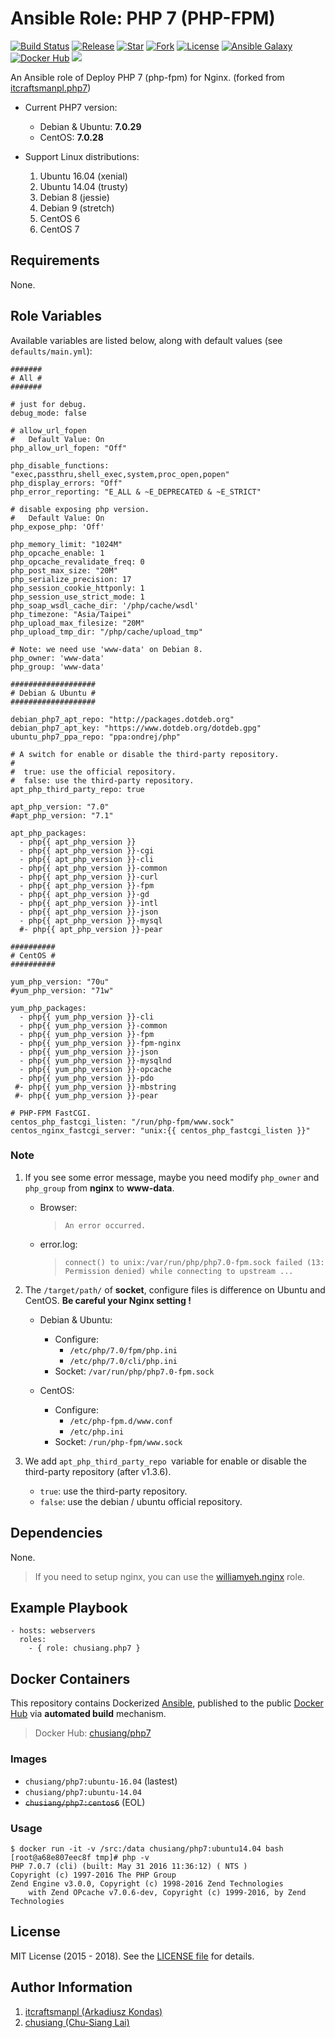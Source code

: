 # Ansible Role: PHP 7 (PHP-FPM)

[![Build Status](https://travis-ci.org/chusiang/php7.ansible.role.svg?branch=master)](https://travis-ci.org/chusiang/php7.ansible.role) [![Release](https://img.shields.io/github/release/chusiang/php7.ansible.role.svg)](https://github.com/chusiang/php7.ansible.role/releases) [![Star](https://img.shields.io/github/stars/chusiang/php7.ansible.role.svg?style=flat&label=star)](https://github.com/chusiang/php7.ansible.role/stargazers) [![Fork](https://img.shields.io/github/forks/chusiang/php7.ansible.role.svg?style=flat&label=fork)](https://github.com/chusiang/php7.ansible.role/network) [![License](https://img.shields.io/dub/l/vibe-d.svg)](https://github.com/chusiang/php7.ansible.role/blob/master/LICENSE) [![Ansible Galaxy](https://img.shields.io/badge/role-php7-blue.svg)](https://galaxy.ansible.com/chusiang/php7/) [![Docker Hub](https://img.shields.io/badge/docker-php7-blue.svg)](https://hub.docker.com/r/chusiang/php7/) [![](https://images.microbadger.com/badges/image/chusiang/php7.svg)](https://microbadger.com/images/chusiang/php7 "Get your own image badge on microbadger.com")

An Ansible role of Deploy PHP 7 (php-fpm) for Nginx. (forked from [itcraftsmanpl.php7](https://galaxy.ansible.com/itcraftsmanpl/php7/))

* Current PHP7 version:

  * Debian & Ubuntu: **7.0.29**
  * CentOS: **7.0.28**

* Support Linux distributions:

  1. Ubuntu 16.04 (xenial)
  1. Ubuntu 14.04 (trusty)
  1. Debian 8 (jessie)
  1. Debian 9 (stretch)
  1. CentOS 6
  1. CentOS 7

## Requirements

None.

## Role Variables

Available variables are listed below, along with default values (see `defaults/main.yml`):

```
#######
# All #
#######

# just for debug.
debug_mode: false

# allow_url_fopen
#   Default Value: On
php_allow_url_fopen: "Off"

php_disable_functions: "exec,passthru,shell_exec,system,proc_open,popen"
php_display_errors: "Off"
php_error_reporting: "E_ALL & ~E_DEPRECATED & ~E_STRICT"

# disable exposing php version.
#   Default Value: On
php_expose_php: 'Off'

php_memory_limit: "1024M"
php_opcache_enable: 1
php_opcache_revalidate_freq: 0
php_post_max_size: "20M"
php_serialize_precision: 17
php_session_cookie_httponly: 1
php_session_use_strict_mode: 1
php_soap_wsdl_cache_dir: '/php/cache/wsdl'
php_timezone: "Asia/Taipei"
php_upload_max_filesize: "20M"
php_upload_tmp_dir: "/php/cache/upload_tmp"

# Note: we need use 'www-data' on Debian 8.
php_owner: 'www-data'
php_group: 'www-data'

###################
# Debian & Ubuntu #
###################

debian_php7_apt_repo: "http://packages.dotdeb.org"
debian_php7_apt_key: "https://www.dotdeb.org/dotdeb.gpg"
ubuntu_php7_ppa_repo: "ppa:ondrej/php"

# A switch for enable or disable the third-party repository.
#
#  true: use the official repository.
#  false: use the third-party repository.
apt_php_third_party_repo: true

apt_php_version: "7.0"
#apt_php_version: "7.1"

apt_php_packages:
  - php{{ apt_php_version }}
  - php{{ apt_php_version }}-cgi
  - php{{ apt_php_version }}-cli
  - php{{ apt_php_version }}-common
  - php{{ apt_php_version }}-curl
  - php{{ apt_php_version }}-fpm
  - php{{ apt_php_version }}-gd
  - php{{ apt_php_version }}-intl
  - php{{ apt_php_version }}-json
  - php{{ apt_php_version }}-mysql
  #- php{{ apt_php_version }}-pear

##########
# CentOS #
##########

yum_php_version: "70u"
#yum_php_version: "71w"

yum_php_packages:
  - php{{ yum_php_version }}-cli
  - php{{ yum_php_version }}-common
  - php{{ yum_php_version }}-fpm
  - php{{ yum_php_version }}-fpm-nginx
  - php{{ yum_php_version }}-json
  - php{{ yum_php_version }}-mysqlnd
  - php{{ yum_php_version }}-opcache
  - php{{ yum_php_version }}-pdo
 #- php{{ yum_php_version }}-mbstring
 #- php{{ yum_php_version }}-pear

# PHP-FPM FastCGI.
centos_php_fastcgi_listen: "/run/php-fpm/www.sock"
centos_nginx_fastcgi_server: "unix:{{ centos_php_fastcgi_listen }}"
```

### Note

1. If you see some error message, maybe you need modify `php_owner` and `php_group` from **nginx** to **www-data**.

   * Browser:

     > `An error occurred.`

   * error.log:

     > `connect() to unix:/var/run/php/php7.0-fpm.sock failed (13: Permission denied) while connecting to upstream ...`

1. The `/target/path/` of **socket**, configure files is difference on Ubuntu and CentOS. **Be careful your Nginx setting !**

   * Debian & Ubuntu:
     * Configure:
         * `/etc/php/7.0/fpm/php.ini`
         * `/etc/php/7.0/cli/php.ini`
     * Socket: `/var/run/php/php7.0-fpm.sock`

   * CentOS:
     * Configure:
         * `/etc/php-fpm.d/www.conf`
         * `/etc/php.ini`
     * Socket: `/run/php-fpm/www.sock`

1. We add `apt_php_third_party_repo `variable for enable or disable the third-party repository (after v1.3.6).

   * `true`: use the third-party repository.
   * `false`: use the debian / ubuntu official repository.

## Dependencies

None.

> If you need to setup nginx, you can use the [williamyeh.nginx](https://galaxy.ansible.com/williamyeh/nginx/) role.

## Example Playbook

    - hosts: webservers
      roles:
        - { role: chusiang.php7 }

## Docker Containers

This repository contains Dockerized [Ansible](https://github.com/ansible/ansible), published to the public [Docker Hub](https://hub.docker.com/) via **automated build** mechanism.

> Docker Hub: [chusiang/php7](https://hub.docker.com/r/chusiang/php7/)

### Images

* `chusiang/php7:ubuntu-16.04` (lastest)
* `chusiang/php7:ubuntu-14.04`
* ~~`chusiang/php7:centos6`~~ (EOL)

### Usage

    $ docker run -it -v /src:/data chusiang/php7:ubuntu14.04 bash
    [root@a68e807eec8f tmp]# php -v
    PHP 7.0.7 (cli) (built: May 31 2016 11:36:12) ( NTS )
    Copyright (c) 1997-2016 The PHP Group
    Zend Engine v3.0.0, Copyright (c) 1998-2016 Zend Technologies
        with Zend OPcache v7.0.6-dev, Copyright (c) 1999-2016, by Zend Technologies

## License

MIT License (2015 - 2018). See the [LICENSE file](LICENSE) for details.

## Author Information

1. [itcraftsmanpl (Arkadiusz Kondas)](http://itcraftsman.pl/)
1. [chusiang (Chu-Siang Lai)](https://note.drx.tw)

